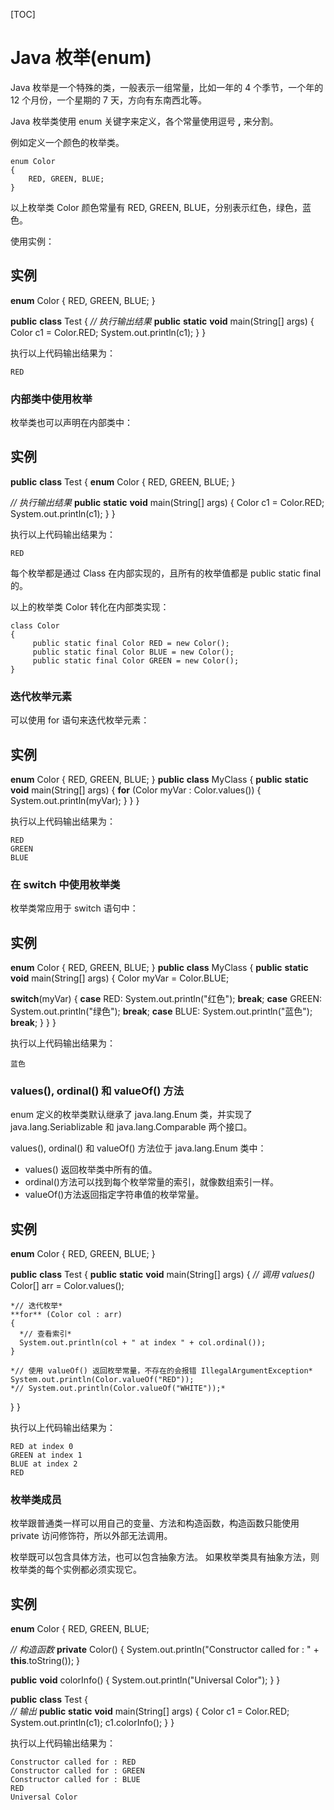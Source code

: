 [TOC]



# Java 枚举(enum)

Java 枚举是一个特殊的类，一般表示一组常量，比如一年的 4 个季节，一个年的 12 个月份，一个星期的 7 天，方向有东南西北等。

Java 枚举类使用 enum 关键字来定义，各个常量使用逗号 **,** 来分割。

例如定义一个颜色的枚举类。

```
enum Color 
{ 
    RED, GREEN, BLUE; 
} 
```

以上枚举类 Color 颜色常量有 RED, GREEN, BLUE，分别表示红色，绿色，蓝色。

使用实例：

## 实例

**enum** Color
{
  RED, GREEN, BLUE;
}
 
**public** **class** Test
{
  *// 执行输出结果*
  **public** **static** **void** main(String[] args)
  {
    Color c1 = Color.RED;
    System.out.println(c1);
  }
}

执行以上代码输出结果为：

```
RED
```

### 内部类中使用枚举

枚举类也可以声明在内部类中：

## 实例

**public** **class** Test
{
  **enum** Color
  {
    RED, GREEN, BLUE;
  }
 
  *// 执行输出结果*
  **public** **static** **void** main(String[] args)
  {
    Color c1 = Color.RED;
    System.out.println(c1);
  }
}

执行以上代码输出结果为：

```
RED
```

每个枚举都是通过 Class 在内部实现的，且所有的枚举值都是 public static final 的。

以上的枚举类 Color 转化在内部类实现：

```
class Color
{
     public static final Color RED = new Color();
     public static final Color BLUE = new Color();
     public static final Color GREEN = new Color();
}
```

### 迭代枚举元素

可以使用 for 语句来迭代枚举元素：

## 实例

**enum** Color
{
  RED, GREEN, BLUE;
}
**public** **class** MyClass {
 **public** **static** **void** main(String[] args) {
  **for** (Color myVar : Color.values()) {
   System.out.println(myVar);
  }
 }
}

执行以上代码输出结果为：

```
RED
GREEN
BLUE
```

### 在 switch 中使用枚举类

枚举类常应用于 switch 语句中：

## 实例

**enum** Color
{
  RED, GREEN, BLUE;
}
**public** **class** MyClass {
 **public** **static** **void** main(String[] args) {
  Color myVar = Color.BLUE;

  **switch**(myVar) {
   **case** RED:
    System.out.println("红色");
    **break**;
   **case** GREEN:
     System.out.println("绿色");
    **break**;
   **case** BLUE:
    System.out.println("蓝色");
    **break**;
  }
 }
}

执行以上代码输出结果为：

```
蓝色
```

### values(), ordinal() 和 valueOf() 方法

enum 定义的枚举类默认继承了 java.lang.Enum 类，并实现了 java.lang.Seriablizable 和 java.lang.Comparable 两个接口。

values(), ordinal() 和 valueOf() 方法位于 java.lang.Enum 类中：

- values() 返回枚举类中所有的值。
- ordinal()方法可以找到每个枚举常量的索引，就像数组索引一样。
- valueOf()方法返回指定字符串值的枚举常量。

## 实例

**enum** Color
{
  RED, GREEN, BLUE;
}
 
**public** **class** Test
{
  **public** **static** **void** main(String[] args)
  {
    *// 调用 values()*
    Color[] arr = Color.values();
 
    *// 迭代枚举*
    **for** (Color col : arr)
    {
      *// 查看索引*
      System.out.println(col + " at index " + col.ordinal());
    }
 
    *// 使用 valueOf() 返回枚举常量，不存在的会报错 IllegalArgumentException*
    System.out.println(Color.valueOf("RED"));
    *// System.out.println(Color.valueOf("WHITE"));*
  }
}

执行以上代码输出结果为：

```
RED at index 0
GREEN at index 1
BLUE at index 2
RED
```

### 枚举类成员

枚举跟普通类一样可以用自己的变量、方法和构造函数，构造函数只能使用 private 访问修饰符，所以外部无法调用。

枚举既可以包含具体方法，也可以包含抽象方法。 如果枚举类具有抽象方法，则枚举类的每个实例都必须实现它。

## 实例

**enum** Color
{
  RED, GREEN, BLUE;
 
  *// 构造函数*
  **private** Color()
  {
    System.out.println("Constructor called for : " + **this**.toString());
  }
 
  **public** **void** colorInfo()
  {
    System.out.println("Universal Color");
  }
}
 
**public** **class** Test
{   
  *// 输出*
  **public** **static** **void** main(String[] args)
  {
    Color c1 = Color.RED;
    System.out.println(c1);
    c1.colorInfo();
  }
}

执行以上代码输出结果为：

```
Constructor called for : RED
Constructor called for : GREEN
Constructor called for : BLUE
RED
Universal Color
```